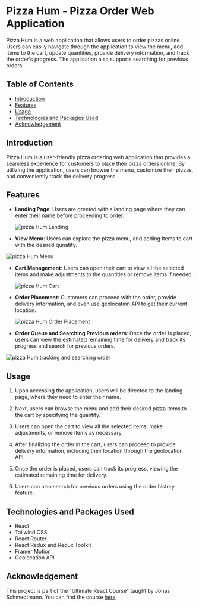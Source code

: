 # Pizza Hum - Pizza Order Web Application

Pizza Hum is a web application that allows users to order pizzas online. Users can easily navigate through the application to view the menu, add items to the cart, update quantities, provide delivery information, and track the order's progress. The application also supports searching for previous orders.

## Table of Contents

- [Introduction](#introduction)
- [Features](#features)
- [Usage](#usage)
- [Technologies and Packages Used](#technologies-and-packages-used)
- [Acknowledgement](#acknowledgement)

## Introduction <a name="introduction"></a>

Pizza Hum is a user-friendly pizza ordering web application that provides a seamless experience for customers to place their pizza orders online. By utilizing the application, users can browse the menu, customize their pizzas, and conveniently track the delivery progress.

## Features <a name="features"></a>

- **Landing Page**: Users are greeted with a landing page where they can enter their name before proceeding to order.
  
  ![pizza Hum Landing](https://github.com/Ahmed-Abou-Emran/pizza-hum/assets/64327685/19f3876d-746e-4e8f-8464-bc6bfc9ea703)

- **View Menu**: Users can explore the pizza menu, and adding Items to cart with the desired qunatity.

![pizza Hum Menu](https://github.com/Ahmed-Abou-Emran/pizza-hum/assets/64327685/ec0fef14-2420-42bc-a395-21ef09b5aba4)

- **Cart Management**: Users can open their cart to view all the selected items and make adjustments to the quantities or remove items if needed.
  
  ![pizza Hum Cart](https://github.com/Ahmed-Abou-Emran/pizza-hum/assets/64327685/f8750d87-ab8d-4ada-828b-712e2b08e8c4)

- **Order Placement**: Customers can proceed with the order, provide delivery information, and even use geolocation API to get their current location.

  ![pizza Hum Order Placement](https://github.com/Ahmed-Abou-Emran/pizza-hum/assets/64327685/eb36a285-970a-4615-a564-fcfef8670739)


- **Order Queue and Searching Previous orders**: Once the order is placed, users can view the estimated remaining time for delivery and track its progress and search for previous orders.

![pizza Hum tracking and searching order](https://github.com/Ahmed-Abou-Emran/pizza-hum/assets/64327685/1379c32a-f9b8-4e03-a11e-250d18633d94)

## Usage <a name="usage"></a>

1. Upon accessing the application, users will be directed to the landing page, where they need to enter their name.

2. Next, users can browse the menu and add their desired pizza items to the cart by specifying the quantity.

3. Users can open the cart to view all the selected items, make adjustments, or remove items as necessary.

4. After finalizing the order in the cart, users can proceed to provide delivery information, including their location through the geolocation API.

5. Once the order is placed, users can track its progress, viewing the estimated remaining time for delivery.

6. Users can also search for previous orders using the order history feature.

## Technologies and Packages Used <a name="technologies-and-packages-used"></a>

- React
- Tailwind CSS
- React Router
- React Redux and Redux Toolkit
- Framer Motion
- Geolocation API

## Acknowledgement <a name="acknowledgement"></a>

This project is part of the "Ultimate React Course" taught by Jonas Schmedtmann. You can find the course <a href="https://www.udemy.com/course/the-ultimate-react-course" target="_blank">here</a>.
